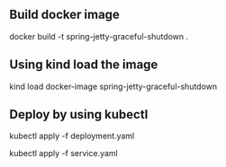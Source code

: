 ## Build docker image

docker build -t spring-jetty-graceful-shutdown . 

## Using kind load the image

kind load docker-image spring-jetty-graceful-shutdown

## Deploy by using kubectl

kubectl apply -f deployment.yaml

kubectl apply -f service.yaml